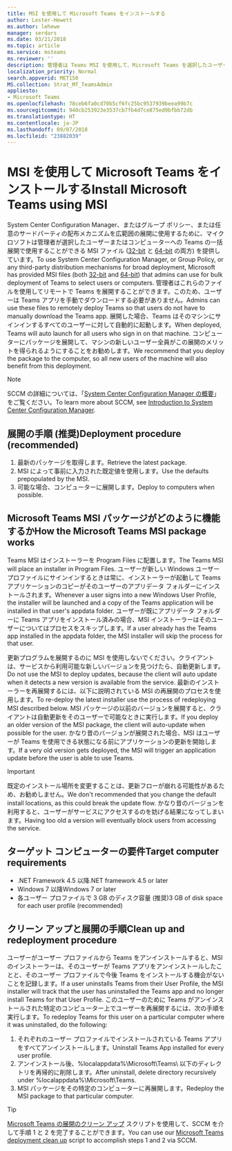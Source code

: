 ```yaml
---
title: MSI を使用して Microsoft Teams をインストールする
author: Lester-Hewett
ms.author: lehewe
manager: serdars
ms.date: 03/21/2018
ms.topic: article
ms.service: msteams
ms.reviewer: ''
description: 管理者は Teams MSI を使用して、Microsoft Teams を選択したユーザーまたはコンピューターに一括展開することができます。
localization_priority: Normal
search.appverid: MET150
MS.collection: Strat_MT_TeamsAdmin
appliesto:
- Microsoft Teams
ms.openlocfilehash: 78ceb6fa0cd70b5cf6fc25bc9537939beea99b7c
ms.sourcegitcommit: 940cb253923e3537cb7fb4d7ce875ed9bfbb72db
ms.translationtype: HT
ms.contentlocale: ja-JP
ms.lasthandoff: 09/07/2018
ms.locfileid: "23882039"
---
```

<a name="install-microsoft-teams-using-msi"></a><span data-ttu-id="5b330-103">MSI を使用して Microsoft Teams をインストールする</span><span class="sxs-lookup"><span data-stu-id="5b330-103">Install Microsoft Teams using MSI</span></span>
=================================

<span data-ttu-id="5b330-104">System Center Configuration Manager、またはグループ ポリシー、または任意のサードパーティの配布メカニズムを広範囲の展開に使用するために、マイクロソフトは管理者が選択したユーザーまたはコンピューターへの Teams の一括展開で使用することができる MSI ファイル ([32-bit](https://aka.ms/teams32bitmsi) と [64-bit](https://aka.ms/teams64bitmsi) の両方) を提供しています。</span><span class="sxs-lookup"><span data-stu-id="5b330-104">To use System Center Configuration Manager, or Group Policy, or any third-party distribution mechanisms for broad deployment, Microsoft has provided MSI files (both [32-bit](https://aka.ms/teams32bitmsi) and [64-bit](https://aka.ms/teams64bitmsi)) that admins can use for bulk deployment of Teams to select users or computers.</span></span> <span data-ttu-id="5b330-105">管理者はこれらのファイルを使用してリモートで Teams を展開することができます。このため、ユーザーは Teams アプリを手動でダウンロードする必要がありません。</span><span class="sxs-lookup"><span data-stu-id="5b330-105">Admins can use these files to remotely deploy Teams so that users do not have to manually download the Teams app.</span></span> <span data-ttu-id="5b330-106">展開した場合、Teams はそのマシンにサインインするすべてのユーザーに対して自動的に起動します。</span><span class="sxs-lookup"><span data-stu-id="5b330-106">When deployed, Teams will auto launch for all users who sign in on that machine.</span></span> <span data-ttu-id="5b330-107">コンピューターにパッケージを展開して、マシンの新しいユーザー全員がこの展開のメリットを得られるようにすることをお勧めします。</span><span class="sxs-lookup"><span data-stu-id="5b330-107">We recommend that you deploy the package to the computer, so all new users of the machine will also benefit from this deployment.</span></span> 
 
> [!Note] 
> <span data-ttu-id="5b330-108">SCCM の詳細については、「[System Center Configuration Manager の概要](https://docs.microsoft.com/sccm/core/understand/introduction)」をご覧ください。</span><span class="sxs-lookup"><span data-stu-id="5b330-108">To learn more about SCCM, see [Introduction to System Center Configuration Manager](https://docs.microsoft.com/sccm/core/understand/introduction).</span></span>

## <a name="deployment-procedure-recommended"></a><span data-ttu-id="5b330-109">展開の手順 (推奨)</span><span class="sxs-lookup"><span data-stu-id="5b330-109">Deployment procedure (recommended)</span></span>
1. <span data-ttu-id="5b330-110">最新のパッケージを取得します。</span><span class="sxs-lookup"><span data-stu-id="5b330-110">Retrieve the latest package.</span></span>
2. <span data-ttu-id="5b330-111">MSI によって事前に入力された既定値を使用します。</span><span class="sxs-lookup"><span data-stu-id="5b330-111">Use the defaults prepopulated by the MSI.</span></span>
3. <span data-ttu-id="5b330-112">可能な場合、コンピューターに展開します。</span><span class="sxs-lookup"><span data-stu-id="5b330-112">Deploy to computers when possible.</span></span>

## <a name="how-the-microsoft-teams-msi-package-works"></a><span data-ttu-id="5b330-113">Microsoft Teams MSI パッケージがどのように機能するか</span><span class="sxs-lookup"><span data-stu-id="5b330-113">How the Microsoft Teams MSI package works</span></span>

<span data-ttu-id="5b330-114">Teams MSI はインストーラーを Program Files に配置します。</span><span class="sxs-lookup"><span data-stu-id="5b330-114">The Teams MSI will place an installer in Program Files.</span></span> <span data-ttu-id="5b330-115">ユーザーが新しい Windows ユーザー プロファイルにサインインするときは常に、インストーラーが起動して Teams アプリケーションのコピーがそのユーザーのアプリデータ フォルダーにインストールされます。</span><span class="sxs-lookup"><span data-stu-id="5b330-115">Whenever a user signs into a new Windows User Profile, the installer will be launched and a copy of the Teams application will be installed in that user's appdata folder.</span></span> <span data-ttu-id="5b330-116">ユーザーが既にアプリデータ フォルダーに Teams アプリをインストール済みの場合、MSI インストーラーはそのユーザーについてはプロセスをスキップします。</span><span class="sxs-lookup"><span data-stu-id="5b330-116">If a user already has the Teams app installed in the appdata folder, the MSI installer will skip the process for that user.</span></span>

<span data-ttu-id="5b330-117">更新プログラムを展開するのに MSI を使用しないでください。クライアントは、サービスから利用可能な新しいバージョンを見つけたら、自動更新します。</span><span class="sxs-lookup"><span data-stu-id="5b330-117">Do not use the MSI to deploy updates, because the client will auto update when it detects a new version is available from the service.</span></span> <span data-ttu-id="5b330-118">最新のインストーラーを再展開するには、以下に説明されている MSI の再展開のプロセスを使用します。</span><span class="sxs-lookup"><span data-stu-id="5b330-118">To re-deploy the latest installer use the process of redeploying MSI described below.</span></span> <span data-ttu-id="5b330-119">MSI パッケージの以前のバージョンを展開すると、クライアントは自動更新をそのユーザーで可能なときに実行します。</span><span class="sxs-lookup"><span data-stu-id="5b330-119">If you deploy an older version of the MSI package, the client will auto-update when possible for the user.</span></span> <span data-ttu-id="5b330-120">かなり昔のバージョンが展開された場合、MSI はユーザーが Teams を使用できる状態になる前にアプリケーションの更新を開始します。</span><span class="sxs-lookup"><span data-stu-id="5b330-120">If a very old version gets deployed, the MSI will trigger an application update before the user is able to use Teams.</span></span> 

> [!Important] 
> <span data-ttu-id="5b330-121">既定のインストール場所を変更することは、更新フローが崩れる可能性があるため、お勧めしません。</span><span class="sxs-lookup"><span data-stu-id="5b330-121">We don't recommended that you change the default install locations, as this could break the update flow.</span></span> <span data-ttu-id="5b330-122">かなり昔のバージョンを利用すると、ユーザーがサービスにアクセスするのを妨げる結果になってしまいます。</span><span class="sxs-lookup"><span data-stu-id="5b330-122">Having too old a version will eventually block users from accessing the service.</span></span> 


## <a name="target-computer-requirements"></a><span data-ttu-id="5b330-123">ターゲット コンピューターの要件</span><span class="sxs-lookup"><span data-stu-id="5b330-123">Target computer requirements</span></span>

- <span data-ttu-id="5b330-124">.NET Framework 4.5 以降</span><span class="sxs-lookup"><span data-stu-id="5b330-124">.NET framework 4.5 or later</span></span>
- <span data-ttu-id="5b330-125">Windows 7 以降</span><span class="sxs-lookup"><span data-stu-id="5b330-125">Windows 7 or later</span></span>
- <span data-ttu-id="5b330-126">各ユーザー プロファイルで 3 GB のディスク容量 (推奨)</span><span class="sxs-lookup"><span data-stu-id="5b330-126">3 GB of disk space for each user profile (recommended)</span></span>

## <a name="clean-up-and-redeployment-procedure"></a><span data-ttu-id="5b330-127">クリーン アップと展開の手順</span><span class="sxs-lookup"><span data-stu-id="5b330-127">Clean up and redeployment procedure</span></span>
<span data-ttu-id="5b330-128">ユーザーがユーザー プロファイルから Teams をアンインストールすると、MSI のインストーラーは、そのユーザーが Teams アプリをアンインストールしたことと、そのユーザー プロファイルで今後 Teams をインストールする機会がないことを記録します。</span><span class="sxs-lookup"><span data-stu-id="5b330-128">If a user uninstalls Teams from their User Profile, the MSI installer will track that the user has uninstalled the Teams app and no longer install Teams for that User Profile.</span></span> <span data-ttu-id="5b330-129">このユーザーのために Teams がアンインストールされた特定のコンピューター上でユーザーを再展開するには、次の手順を実行します。</span><span class="sxs-lookup"><span data-stu-id="5b330-129">To redeploy Teams for this user on a particular computer where it was uninstalled, do the following:</span></span>

1. <span data-ttu-id="5b330-130">それぞれのユーザー プロファイルでインストールされている Teams アプリをすべてアンインストールします。</span><span class="sxs-lookup"><span data-stu-id="5b330-130">Uninstall Teams App installed for every user profile.</span></span> 
2. <span data-ttu-id="5b330-131">アンインストール後、%localappdata%\Microsoft\Teams\ 以下のディレクトリを再帰的に削除します。</span><span class="sxs-lookup"><span data-stu-id="5b330-131">After uninstall, delete directory recursively under %localappdata%\Microsoft\Teams\.</span></span> 
3. <span data-ttu-id="5b330-132">MSI パッケージをその特定のコンピューターに再展開します。</span><span class="sxs-lookup"><span data-stu-id="5b330-132">Redeploy the MSI package to that particular computer.</span></span>

> [!TIP] 
> <span data-ttu-id="5b330-133">[Microsoft Teams の展開のクリーン アップ](.\scripts\Powershell-script-teams-deployment-clean-up.md) スクリプトを使用して、SCCM を介して手順 1 と 2 を完了することができます。</span><span class="sxs-lookup"><span data-stu-id="5b330-133">You can use our [Microsoft Teams deployment clean up](.\scripts\Powershell-script-teams-deployment-clean-up.md) script to accomplish steps 1 and 2 via SCCM.</span></span>                              


